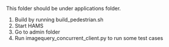 This folder should be under applications folder.

1. Build by running build_pedestrian.sh
2. Start HAMS
3. Go to admin folder
4. Run imagequery_concurrent_client.py to run some test cases